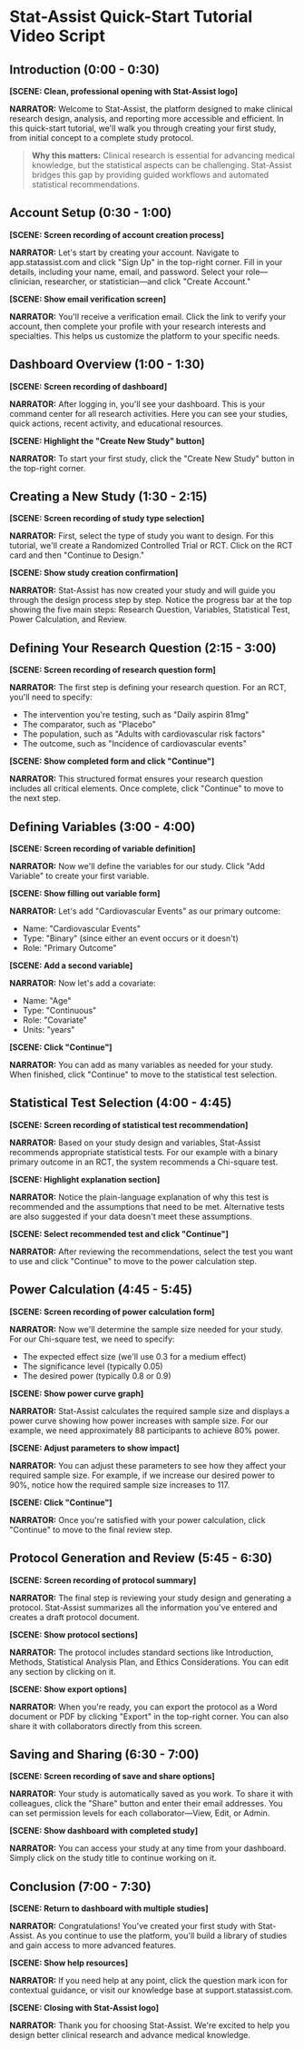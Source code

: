 # Stat-Assist Quick-Start Tutorial Video Script

## Introduction (0:00 - 0:30)

**[SCENE: Clean, professional opening with Stat-Assist logo]**

**NARRATOR:** Welcome to Stat-Assist, the platform designed to make clinical research design, analysis, and reporting more accessible and efficient. In this quick-start tutorial, we'll walk you through creating your first study, from initial concept to a complete study protocol.

> **Why this matters:** Clinical research is essential for advancing medical knowledge, but the statistical aspects can be challenging. Stat-Assist bridges this gap by providing guided workflows and automated statistical recommendations.

## Account Setup (0:30 - 1:00)

**[SCENE: Screen recording of account creation process]**

**NARRATOR:** Let's start by creating your account. Navigate to app.statassist.com and click "Sign Up" in the top-right corner. Fill in your details, including your name, email, and password. Select your role—clinician, researcher, or statistician—and click "Create Account."

**[SCENE: Show email verification screen]**

**NARRATOR:** You'll receive a verification email. Click the link to verify your account, then complete your profile with your research interests and specialties. This helps us customize the platform to your specific needs.

## Dashboard Overview (1:00 - 1:30)

**[SCENE: Screen recording of dashboard]**

**NARRATOR:** After logging in, you'll see your dashboard. This is your command center for all research activities. Here you can see your studies, quick actions, recent activity, and educational resources.

**[SCENE: Highlight the "Create New Study" button]**

**NARRATOR:** To start your first study, click the "Create New Study" button in the top-right corner.

## Creating a New Study (1:30 - 2:15)

**[SCENE: Screen recording of study type selection]**

**NARRATOR:** First, select the type of study you want to design. For this tutorial, we'll create a Randomized Controlled Trial or RCT. Click on the RCT card and then "Continue to Design."

**[SCENE: Show study creation confirmation]**

**NARRATOR:** Stat-Assist has now created your study and will guide you through the design process step by step. Notice the progress bar at the top showing the five main steps: Research Question, Variables, Statistical Test, Power Calculation, and Review.

## Defining Your Research Question (2:15 - 3:00)

**[SCENE: Screen recording of research question form]**

**NARRATOR:** The first step is defining your research question. For an RCT, you'll need to specify:

- The intervention you're testing, such as "Daily aspirin 81mg"
- The comparator, such as "Placebo"
- The population, such as "Adults with cardiovascular risk factors"
- The outcome, such as "Incidence of cardiovascular events"

**[SCENE: Show completed form and click "Continue"]**

**NARRATOR:** This structured format ensures your research question includes all critical elements. Once complete, click "Continue" to move to the next step.

## Defining Variables (3:00 - 4:00)

**[SCENE: Screen recording of variable definition]**

**NARRATOR:** Now we'll define the variables for our study. Click "Add Variable" to create your first variable.

**[SCENE: Show filling out variable form]**

**NARRATOR:** Let's add "Cardiovascular Events" as our primary outcome:
- Name: "Cardiovascular Events"
- Type: "Binary" (since either an event occurs or it doesn't)
- Role: "Primary Outcome"

**[SCENE: Add a second variable]**

**NARRATOR:** Now let's add a covariate:
- Name: "Age"
- Type: "Continuous"
- Role: "Covariate"
- Units: "years"

**[SCENE: Click "Continue"]**

**NARRATOR:** You can add as many variables as needed for your study. When finished, click "Continue" to move to the statistical test selection.

## Statistical Test Selection (4:00 - 4:45)

**[SCENE: Screen recording of statistical test recommendation]**

**NARRATOR:** Based on your study design and variables, Stat-Assist recommends appropriate statistical tests. For our example with a binary primary outcome in an RCT, the system recommends a Chi-square test.

**[SCENE: Highlight explanation section]**

**NARRATOR:** Notice the plain-language explanation of why this test is recommended and the assumptions that need to be met. Alternative tests are also suggested if your data doesn't meet these assumptions.

**[SCENE: Select recommended test and click "Continue"]**

**NARRATOR:** After reviewing the recommendations, select the test you want to use and click "Continue" to move to the power calculation step.

## Power Calculation (4:45 - 5:45)

**[SCENE: Screen recording of power calculation form]**

**NARRATOR:** Now we'll determine the sample size needed for your study. For our Chi-square test, we need to specify:

- The expected effect size (we'll use 0.3 for a medium effect)
- The significance level (typically 0.05)
- The desired power (typically 0.8 or 0.9)

**[SCENE: Show power curve graph]**

**NARRATOR:** Stat-Assist calculates the required sample size and displays a power curve showing how power increases with sample size. For our example, we need approximately 88 participants to achieve 80% power.

**[SCENE: Adjust parameters to show impact]**

**NARRATOR:** You can adjust these parameters to see how they affect your required sample size. For example, if we increase our desired power to 90%, notice how the required sample size increases to 117.

**[SCENE: Click "Continue"]**

**NARRATOR:** Once you're satisfied with your power calculation, click "Continue" to move to the final review step.

## Protocol Generation and Review (5:45 - 6:30)

**[SCENE: Screen recording of protocol summary]**

**NARRATOR:** The final step is reviewing your study design and generating a protocol. Stat-Assist summarizes all the information you've entered and creates a draft protocol document.

**[SCENE: Show protocol sections]**

**NARRATOR:** The protocol includes standard sections like Introduction, Methods, Statistical Analysis Plan, and Ethics Considerations. You can edit any section by clicking on it.

**[SCENE: Show export options]**

**NARRATOR:** When you're ready, you can export the protocol as a Word document or PDF by clicking "Export" in the top-right corner. You can also share it with collaborators directly from this screen.

## Saving and Sharing (6:30 - 7:00)

**[SCENE: Screen recording of save and share options]**

**NARRATOR:** Your study is automatically saved as you work. To share it with colleagues, click the "Share" button and enter their email addresses. You can set permission levels for each collaborator—View, Edit, or Admin.

**[SCENE: Show dashboard with completed study]**

**NARRATOR:** You can access your study at any time from your dashboard. Simply click on the study title to continue working on it.

## Conclusion (7:00 - 7:30)

**[SCENE: Return to dashboard with multiple studies]**

**NARRATOR:** Congratulations! You've created your first study with Stat-Assist. As you continue to use the platform, you'll build a library of studies and gain access to more advanced features.

**[SCENE: Show help resources]**

**NARRATOR:** If you need help at any point, click the question mark icon for contextual guidance, or visit our knowledge base at support.statassist.com.

**[SCENE: Closing with Stat-Assist logo]**

**NARRATOR:** Thank you for choosing Stat-Assist. We're excited to help you design better clinical research and advance medical knowledge.
